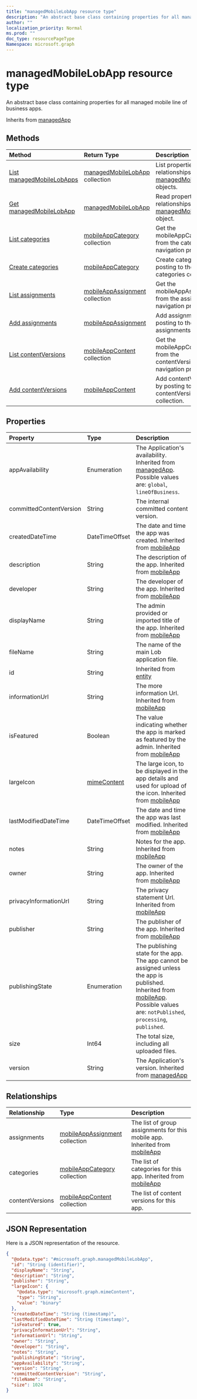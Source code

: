 ```yaml
---
title: "managedMobileLobApp resource type"
description: "An abstract base class containing properties for all managed mobile line of business apps."
author: ""
localization_priority: Normal
ms.prod: ""
doc_type: resourcePageType
Namespace: microsoft.graph
---
```



# managedMobileLobApp resource type

An abstract base class containing properties for all managed mobile line of business apps.


Inherits from [managedApp](../resources/managedApp.md)

## Methods
|Method|Return Type|Description|
|:---|:---|:---|
|[List managedMobileLobApps](../api/managedmobilelobapp-list.md)|[managedMobileLobApp](../resources/managedMobileLobApp.md) collection|List properties and relationships of the [managedMobileLobApp](../resources/managedmobilelobapp.md) objects.|
|[Get managedMobileLobApp](../api/managedmobilelobapp-get.md)|[managedMobileLobApp](../resources/managedMobileLobApp.md)|Read properties and relationships of the [managedMobileLobApp](../resources/managedmobilelobapp.md) object.|
|[List categories](../api/managedmobilelobapp-list-categories.md)|[mobileAppCategory](../resources/mobileAppCategory.md) collection|Get the mobileAppCategories from the categories navigation property.|
|[Create categories](../api/managedmobilelobapp-post-categories.md)|[mobileAppCategory](../resources/mobileAppCategory.md)|Create categories by posting to the categories collection.|
|[List assignments](../api/managedmobilelobapp-list-assignments.md)|[mobileAppAssignment](../resources/mobileAppAssignment.md) collection|Get the mobileAppAssignments from the assignments navigation property.|
|[Add assignments](../api/managedmobilelobapp-post-assignments.md)|[mobileAppAssignment](../resources/mobileAppAssignment.md)|Add assignments by posting to the assignments collection.|
|[List contentVersions](../api/managedmobilelobapp-list-contentversions.md)|[mobileAppContent](../resources/mobileAppContent.md) collection|Get the mobileAppContents from the contentVersions navigation property.|
|[Add contentVersions](../api/managedmobilelobapp-post-contentversions.md)|[mobileAppContent](../resources/mobileAppContent.md)|Add contentVersions by posting to the contentVersions collection.|

## Properties
|Property|Type|Description|
|:---|:---|:---|
|appAvailability|Enumeration|The Application's availability. Inherited from [managedApp](../resources/managedApp.md). Possible values are: `global`, `lineOfBusiness`.|
|committedContentVersion|String|The internal committed content version.|
|createdDateTime|DateTimeOffset|The date and time the app was created. Inherited from [mobileApp](../resources/mobileApp.md)|
|description|String|The description of the app. Inherited from [mobileApp](../resources/mobileApp.md)|
|developer|String|The developer of the app. Inherited from [mobileApp](../resources/mobileApp.md)|
|displayName|String|The admin provided or imported title of the app. Inherited from [mobileApp](../resources/mobileApp.md)|
|fileName|String|The name of the main Lob application file.|
|id|String| Inherited from [entity](../resources/entity.md)|
|informationUrl|String|The more information Url. Inherited from [mobileApp](../resources/mobileApp.md)|
|isFeatured|Boolean|The value indicating whether the app is marked as featured by the admin. Inherited from [mobileApp](../resources/mobileApp.md)|
|largeIcon|[mimeContent](../resources/mimeContent.md)|The large icon, to be displayed in the app details and used for upload of the icon. Inherited from [mobileApp](../resources/mobileApp.md)|
|lastModifiedDateTime|DateTimeOffset|The date and time the app was last modified. Inherited from [mobileApp](../resources/mobileApp.md)|
|notes|String|Notes for the app. Inherited from [mobileApp](../resources/mobileApp.md)|
|owner|String|The owner of the app. Inherited from [mobileApp](../resources/mobileApp.md)|
|privacyInformationUrl|String|The privacy statement Url. Inherited from [mobileApp](../resources/mobileApp.md)|
|publisher|String|The publisher of the app. Inherited from [mobileApp](../resources/mobileApp.md)|
|publishingState|Enumeration|The publishing state for the app. The app cannot be assigned unless the app is published. Inherited from [mobileApp](../resources/mobileApp.md). Possible values are: `notPublished`, `processing`, `published`.|
|size|Int64|The total size, including all uploaded files.|
|version|String|The Application's version. Inherited from [managedApp](../resources/managedApp.md)|

## Relationships
|Relationship|Type|Description|
|:---|:---|:---|
|assignments|[mobileAppAssignment](../resources/mobileAppAssignment.md) collection|The list of group assignments for this mobile app. Inherited from [mobileApp](../resources/mobileApp.md)|
|categories|[mobileAppCategory](../resources/mobileAppCategory.md) collection|The list of categories for this app. Inherited from [mobileApp](../resources/mobileApp.md)|
|contentVersions|[mobileAppContent](../resources/mobileAppContent.md) collection|The list of content versions for this app.|

## JSON Representation
Here is a JSON representation of the resource.
<!-- {
  "blockType": "resource",
  "keyProperty": "id",
  "@odata.type": "microsoft.graph.managedMobileLobApp",
  "baseType": "microsoft.graph.managedApp",
  "openType": false
}
-->
``` json
{
  "@odata.type": "#microsoft.graph.managedMobileLobApp",
  "id": "String (identifier)",
  "displayName": "String",
  "description": "String",
  "publisher": "String",
  "largeIcon": {
    "@odata.type": "microsoft.graph.mimeContent",
    "type": "String",
    "value": "binary"
  },
  "createdDateTime": "String (timestamp)",
  "lastModifiedDateTime": "String (timestamp)",
  "isFeatured": true,
  "privacyInformationUrl": "String",
  "informationUrl": "String",
  "owner": "String",
  "developer": "String",
  "notes": "String",
  "publishingState": "String",
  "appAvailability": "String",
  "version": "String",
  "committedContentVersion": "String",
  "fileName": "String",
  "size": 1024
}
```

